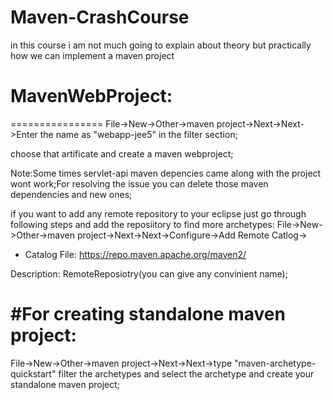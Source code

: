 # Maven-CrashCourse
in this course i am not much going to explain about theory but practically how we can implement a maven project

# MavenWebProject:
================
File->New->Other->maven project->Next->Next->Enter the name as "webapp-jee5" in the filter section;

choose that artificate and create a maven webproject;

Note:Some times servlet-api maven depencies came along with the project wont work;For resolving the issue you can delete those
maven dependencies and new ones;


if you want to add any remote repository to your eclipse just go through following steps and add the reposiitory to find more archetypes:
File->New->Other->maven project->Next->Next->Configure->Add Remote Catlog->

* Catalog File:
https://repo.maven.apache.org/maven2/

Description:
RemoteReposiotry(you can give any convinient name);

#For creating standalone maven project:
=======================================
File->New->Other->maven project->Next->Next->type "maven-archetype-quickstart" filter the archetypes and select the archetype and
create your standalone maven project;
